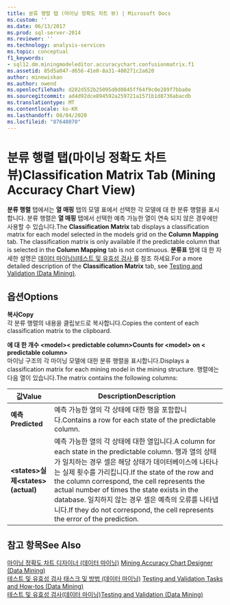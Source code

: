 ```yaml
---
title: 분류 행렬 탭 (마이닝 정확도 차트 뷰) | Microsoft Docs
ms.custom: ''
ms.date: 06/13/2017
ms.prod: sql-server-2014
ms.reviewer: ''
ms.technology: analysis-services
ms.topic: conceptual
f1_keywords:
- sql12.dm.miningmodeleditor.accuracychart.confusionmatrix.f1
ms.assetid: 85d5a047-d656-41e0-8a31-400271c2a620
author: minewiskan
ms.author: owend
ms.openlocfilehash: d202d552b25095d0d0845ff64f9c0e289f7bba0e
ms.sourcegitcommit: ad4d92dce894592a259721a1571b1d8736abacdb
ms.translationtype: MT
ms.contentlocale: ko-KR
ms.lasthandoff: 08/04/2020
ms.locfileid: "87648070"
---
```

# <a name="classification-matrix-tab-mining-accuracy-chart-view"></a><span data-ttu-id="f2d85-102">분류 행렬 탭(마이닝 정확도 차트 뷰)</span><span class="sxs-lookup"><span data-stu-id="f2d85-102">Classification Matrix Tab (Mining Accuracy Chart View)</span></span>
  <span data-ttu-id="f2d85-103">**분류 행렬** 탭에서는 **열 매핑** 탭의 모델 표에서 선택한 각 모델에 대 한 분류 행렬을 표시 합니다. 분류 행렬은 **열 매핑** 탭에서 선택한 예측 가능한 열이 연속 되지 않은 경우에만 사용할 수 있습니다.</span><span class="sxs-lookup"><span data-stu-id="f2d85-103">The **Classification Matrix** tab displays a classification matrix for each model selected in the models grid on the **Column Mapping** tab. The classification matrix is only available if the predictable column that is selected in the **Column Mapping** tab is not continuous.</span></span> <span data-ttu-id="f2d85-104">**분류표** 탭에 대 한 자세한 설명은 [데이터 마이닝&#41;&#40;테스트 및 유효성 검사 ](data-mining/testing-and-validation-data-mining.md)를 참조 하세요.</span><span class="sxs-lookup"><span data-stu-id="f2d85-104">For a more detailed description of the **Classification Matrix** tab, see [Testing and Validation &#40;Data Mining&#41;](data-mining/testing-and-validation-data-mining.md).</span></span>  
  
## <a name="options"></a><span data-ttu-id="f2d85-105">옵션</span><span class="sxs-lookup"><span data-stu-id="f2d85-105">Options</span></span>  
 <span data-ttu-id="f2d85-106">**복사**</span><span class="sxs-lookup"><span data-stu-id="f2d85-106">**Copy**</span></span>  
 <span data-ttu-id="f2d85-107">각 분류 행렬의 내용을 클립보드로 복사합니다.</span><span class="sxs-lookup"><span data-stu-id="f2d85-107">Copies the content of each classification matrix to the clipboard.</span></span>  
  
 <span data-ttu-id="f2d85-108">**에 대 한 개수 \<model>\< predictable column>**</span><span class="sxs-lookup"><span data-stu-id="f2d85-108">**Counts for \<model> on \< predictable column>**</span></span>  
 <span data-ttu-id="f2d85-109">마이닝 구조의 각 마이닝 모델에 대한 분류 행렬을 표시합니다.</span><span class="sxs-lookup"><span data-stu-id="f2d85-109">Displays a classification matrix for each mining model in the mining structure.</span></span> <span data-ttu-id="f2d85-110">행렬에는 다음 열이 있습니다.</span><span class="sxs-lookup"><span data-stu-id="f2d85-110">The matrix contains the following columns:</span></span>  
  
|<span data-ttu-id="f2d85-111">값</span><span class="sxs-lookup"><span data-stu-id="f2d85-111">Value</span></span>|<span data-ttu-id="f2d85-112">Description</span><span class="sxs-lookup"><span data-stu-id="f2d85-112">Description</span></span>|  
|-----------|-----------------|  
|<span data-ttu-id="f2d85-113">**예측**</span><span class="sxs-lookup"><span data-stu-id="f2d85-113">**Predicted**</span></span>|<span data-ttu-id="f2d85-114">예측 가능한 열의 각 상태에 대한 행을 포함합니다.</span><span class="sxs-lookup"><span data-stu-id="f2d85-114">Contains a row for each state of the predictable column.</span></span>|  
|<span data-ttu-id="f2d85-115">**\<states>실제**</span><span class="sxs-lookup"><span data-stu-id="f2d85-115">**\<states> (actual)**</span></span>|<span data-ttu-id="f2d85-116">예측 가능한 열의 각 상태에 대한 열입니다.</span><span class="sxs-lookup"><span data-stu-id="f2d85-116">A column for each state in the predictable column.</span></span> <span data-ttu-id="f2d85-117">행과 열의 상태가 일치하는 경우 셀은 해당 상태가 데이터베이스에 나타나는 실제 횟수를 가리킵니다.</span><span class="sxs-lookup"><span data-stu-id="f2d85-117">If the state of the row and the column correspond, the cell represents the actual number of times the state exists in the database.</span></span> <span data-ttu-id="f2d85-118">일치하지 않는 경우 셀은 예측의 오류를 나타냅니다.</span><span class="sxs-lookup"><span data-stu-id="f2d85-118">If they do not correspond, the cell represents the error of the prediction.</span></span>|  
  
## <a name="see-also"></a><span data-ttu-id="f2d85-119">참고 항목</span><span class="sxs-lookup"><span data-stu-id="f2d85-119">See Also</span></span>  
 <span data-ttu-id="f2d85-120">[마이닝 정확도 차트 디자이너 &#40;데이터 마이닝&#41;](mining-accuracy-chart-designer-data-mining.md) </span><span class="sxs-lookup"><span data-stu-id="f2d85-120">[Mining Accuracy Chart Designer &#40;Data Mining&#41;](mining-accuracy-chart-designer-data-mining.md) </span></span>  
 <span data-ttu-id="f2d85-121">[테스트 및 유효성 검사 태스크 및 방법 &#40;데이터 마이닝&#41;](data-mining/testing-and-validation-tasks-and-how-tos-data-mining.md) </span><span class="sxs-lookup"><span data-stu-id="f2d85-121">[Testing and Validation Tasks and How-tos &#40;Data Mining&#41;](data-mining/testing-and-validation-tasks-and-how-tos-data-mining.md) </span></span>  
 [<span data-ttu-id="f2d85-122">테스트 및 유효성 검사&#40;데이터 마이닝&#41;</span><span class="sxs-lookup"><span data-stu-id="f2d85-122">Testing and Validation &#40;Data Mining&#41;</span></span>](data-mining/testing-and-validation-data-mining.md)  
  
  
